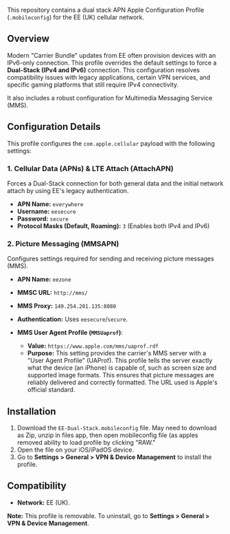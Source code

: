 This repository contains a dual stack APN Apple Configuration Profile (`.mobileconfig`) for the EE (UK) cellular network.

## Overview

Modern "Carrier Bundle" updates from EE often provision devices with an IPv6-only connection. This profile overrides the default settings to force a **Dual-Stack (IPv4 and IPv6)** connection. This configuration resolves compatibility issues with legacy applications, certain VPN services, and specific gaming platforms that still require IPv4 connectivity.

It also includes a robust configuration for Multimedia Messaging Service (MMS).

## Configuration Details

This profile configures the `com.apple.cellular` payload with the following settings:

### 1. Cellular Data (APNs) & LTE Attach (AttachAPN)

Forces a Dual-Stack connection for both general data and the initial network attach by using EE's legacy authentication.

*   **APN Name:** `everywhere`
*   **Username:** `eesecure`
*   **Password:** `secure`
*   **Protocol Masks (Default, Roaming):** `3` (Enables both IPv4 and IPv6)

### 2. Picture Messaging (MMSAPN)

Configures settings required for sending and receiving picture messages (MMS).

*   **APN Name:** `eezone`
*   **MMSC URL:** `http://mms/`
*   **MMS Proxy:** `149.254.201.135:8080`
*   **Authentication:** Uses `eesecure`/`secure`.

*   **MMS User Agent Profile (`MMSUaprof`)**:
    *   **Value:** `https://www.apple.com/mms/uaprof.rdf`
    *   **Purpose:** This setting provides the carrier's MMS server with a "User Agent Profile" (UAProf). This profile tells the server exactly what the device (an iPhone) is capable of, such as screen size and supported image formats. This ensures that picture messages are reliably delivered and correctly formatted. The URL used is Apple's official standard.

## Installation

1.  Download the `EE-Dual-Stack.mobileconfig` file. May need to download as Zip, unzip in files app, then open mobileconfig file (as apples removed ability to load profile by clicking "RAW."
2.  Open the file on your iOS/iPadOS device.
3.  Go to **Settings > General > VPN & Device Management** to install the profile.

## Compatibility

*   **Network:** EE (UK).

**Note:** This profile is removable. To uninstall, go to **Settings > General > VPN & Device Management**.
